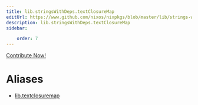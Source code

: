```yaml
---
title: lib.stringsWithDeps.textClosureMap
editUrl: https://www.github.com/nixos/nixpkgs/blob/master/lib/strings-with-deps.nix#L77C20
description: lib.stringsWithDeps.textClosureMap
sidebar:

    order: 7
---
```


<a href="https://www.github.com/nixos/nixpkgs/blob/master/lib/strings-with-deps.nix#L77C20">Contribute Now!</a>


# Aliases

- [lib.textclosuremap](/nix-doc-comments/reference/lib/lib-textclosuremap)


